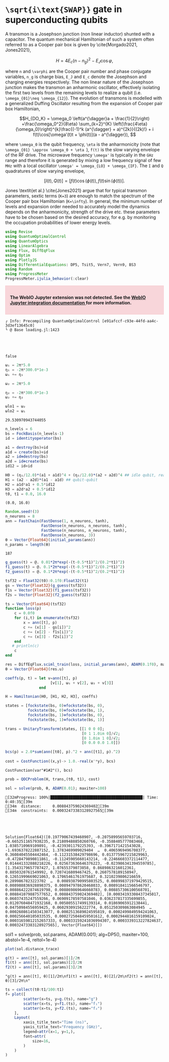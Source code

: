 # ``\sqrt{i\text{SWAP}}`` gate in superconducting qubits
A transmon is a Josephson junction (non linear inductor) shunted with a capacitor. The quantum mechanical Hamiltonian of such a system often referred to as a Cooper pair box is given by \cite{Morgado2021, Jones2021},
    

```math
 H = 4 E_c (n - n_g)^2 - E_J \cos\varphi,
```
where ``n`` and ``\varphi`` are the Cooper pair number and phase conjugate variables, ``n_g`` is charge bias, ``E_J`` and ``E_c`` denote the Josephson and charging energies respectively.  The non linear nature of the Josephson junction makes the transmon an anharmonic oscillator, effectively isolating the first two levels from the remaining levels to realize a qubit (i.e. ``\omega_{01}\neq \omega_{12}``). The evolution of transmons is modelled with a generalized Duffing Oscillator resulting from the expansion of Cooper pair box Hamiltonian,
    

```math
H_{DO_K} = \omega_0 \left(a^{\dagger}a + \frac{1}{2}\right) +\frac{\omega_0^2}{8\eta} \sum_{k=2}^{K} \left(\frac{4\eta}{\omega_0}\right)^{k}\frac{(-1)^k (a^{\dagger} + a)^{2k}}{(2k)!} +  i f(t)\cos[\omega'(t)t + \phi(t)](a - a^{\dagger}), 
```
where ``\omega_0`` is the qubit frequency, ``\eta`` is the anharmonicity (note that ``\omega_{01} \approx \omega_0 + \eta ``), ``f(t)`` is the slow varying envelope of the RF drive. The microwave frequency ``\omega'`` is typically in the ``GHz`` range and therefore it is generated by mixing a low frequency signal of few ``MHz`` with a local oscillator ``\omega' = \omega_{LO} + \omega_{IF}``. The ``I`` and ``Q`` quadratures of slow varying envelope,
    

```math
[I(t), Q(t)] = [f(t)\cos(\phi(t)), f(t) \sin(\phi(t))].
```
    
Jones \textit{et al.} \cite{Jones2021} argue that for typical transmon parameters, sextic terms (``K=3``) are enough to match the spectrum of the Cooper pair box Hamiltonian (``K=\infty``). In general, the minimum number of levels and expansion order needed to accurately model the dynamics depends on the anharmonicity, strength of the drive etc. these parameters have to be chosen based on the desired accuracy, for e.g. by monitoring the occupation probabilities of lower energy levels.


```julia
using Revise
using QuantumOptimalControl
using QuantumOptics
using LinearAlgebra
using Flux, DiffEqFlux
using Optim
using PlotlyJS
using DifferentialEquations: DP5, Tsit5, Vern7, Vern9, BS3
using Random
using ProgressMeter
ProgressMeter.ijulia_behavior(:clear)
```



<div style="padding: 1em; background-color: #f8d6da; border: 1px solid #f5c6cb; font-weight: bold;">
<p>The WebIO Jupyter extension was not detected. See the
<a href="https://juliagizmos.github.io/WebIO.jl/latest/providers/ijulia/" target="_blank">
    WebIO Jupyter integration documentation
</a>
for more information.
</div>



    ┌ Info: Precompiling QuantumOptimalControl [e91afccf-c93e-44fd-aa4c-3d3ef13645c0]
    └ @ Base loading.jl:1423





    false




```julia
ω₁ = 2π*5.0
η₁ = -2π*300.0*1e-3
ω₁ += η₁

ω₂ = 2π*5.0

η₂ = -2π*300.0*1e-3
ω₂ += η₂

ωlo1 = ω₂
ωlo2 = ω₁
```





    29.530970943744055




```julia
n_levels = 6
bs = FockBasis(n_levels-1)
id = identityoperator(bs)

a1 = destroy(bs)⊗id
a1d = create(bs)⊗id
a2 = id⊗destroy(bs)
a2d = id⊗create(bs)
id12 = id⊗id
```



```julia
H0 = (η₁/12.0)*(a1 + a1d)^4 + (η₂/12.0)*(a2 + a2d)^4 ## idle qubit, real
H1 = (a2 - a2d)*(a1 - a1d) ## qubit-qubit
H2 = a1d*a1 + 0.5*id12
H3 = a2d*a2 + 0.5*id12
t0, t1 = 0.0, 16.0
```





    (0.0, 16.0)




```julia
Random.seed!(3)
n_neurons = 8
ann = FastChain(FastDense(1, n_neurons, tanh), 
                FastDense(n_neurons, n_neurons, tanh), 
                FastDense(n_neurons, n_neurons, tanh), 
                FastDense(n_neurons, 3))
θ = Vector{Float64}(initial_params(ann))     
n_params = length(θ)
```





    187




```julia
g_guess(t) = @. 0.01*2π*exp(-(t-0.5*t1)^2/(0.2*t1)^2)
f1_guess(t) = @. 0.1*2π*exp(-(t-0.5*t1)^2/(0.2*t1)^2)
f2_guess(t) = @. 0.1*2π*exp(-(t-0.5*t1)^2/(0.2*t1)^2)

tsf32 = Float32(t0):0.1f0:Float32(t1)
gs = Vector{Float32}(g_guess(tsf32))
f1s = Vector{Float32}(f1_guess(tsf32))
f2s = Vector{Float32}(f2_guess(tsf32))

ts = Vector{Float64}(tsf32)
function loss(p)
    c = 0.0f0
    for (i,t) in enumerate(tsf32)
        x = ann([t], p)
        c += (x[1] - gs[i])^2
        c += (x[2] - f1s[i])^2
        c += (x[3] - f2s[i])^2
    end
   # println(c)
    c
end

res = DiffEqFlux.sciml_train(loss, initial_params(ann), ADAM(0.1f0), maxiters = 500)
θ = Vector{Float64}(res.u)
```



```julia
coeffs(p, t) = let v=ann([t], p)
                    [v[1], ω₁ + v[2], ω₂ + v[3]]
               end 

H = Hamiltonian(H0, [H1, H2, H3], coeffs)
```



```julia
states = [fockstate(bs, 0)⊗fockstate(bs, 0),
          fockstate(bs, 0)⊗fockstate(bs, 1),
          fockstate(bs, 1)⊗fockstate(bs, 0),
          fockstate(bs, 1)⊗fockstate(bs, 1)]

trans = UnitaryTransform(states, [[1 0 0 0];
                                  [0 1 1.0im 0]/√2;
                                  [0 1.0im 1 0]/√2;
                                  [0 0.0 0.0 1.0]])
```



```julia
bcs(p) = 2.0*sum(ann([t0], p).^2 + ann([t1], p).^2)
                 
cost = CostFunction((x,y)-> 1.0.-real(x'*y), bcs)
```





    CostFunction(var"#1#2"(), bcs)




```julia
prob = QOCProblem(H, trans,(t0, t1), cost)
```



```julia
sol = solve(prob, θ, ADAM(0.01); maxiter=100)
```


    [32mProgress: 100%|█████████████████████████████████████████| Time: 0:40:35[39m
    [34m  distance:     0.008843759024369402[39m
    [34m  constraints:  0.00032473383128927565[39m





    Solution{Float64}([0.19779067439460907, -0.20758995659703716, -0.6652511657938235, 0.21809488850260766, -0.3588405777083468, 1.0385710969109891, -0.4239301179225393, -0.3967171421543028, -1.6936378222887152, 1.3783469909029404  …  0.4065969496708377, 0.36084045504442464, -0.11231538429798696, 0.013775967215829963, -0.4728479890811861, -0.11245905660143214, -0.22466603372114477, 0.014441332888218226, 0.025673636646376223, -0.023986341394559785], [1.3543179657787427, 1.07655379073858, 0.8689863216012361, 0.8850320761549992, 0.7207416809467425, 0.2607578189158947, 0.12651999669021063, 0.17065461761975687, 0.3210239806216659, 0.2899867823223702  …  0.008938790995803525, 0.008998371979429515, 0.008988836928898375, 0.008947978620468033, 0.008918411566546797, 0.008864222874619798, 0.008869869646660783, 0.008857306100568701, 0.008841079887577652, 0.008843759024369402], [0.00034193308437345017, 0.06037435247559266, 0.06909178597581046, 0.036237817335699855, 0.012076048471932168, 0.005805517499139314, 0.01869065912138441, 0.04750984556959425, 0.06029309156222774, 0.051250309863084945  …  0.0002608614503413077, 0.0002513689024595819, 0.0002499849594241063, 0.000256640105033535, 0.0002725048459501612, 0.0002944816159109024, 0.00031659812152657333, 0.00033159241036994307, 0.0003339313227824637, 0.00032473383128927565], Vector{Float64}[])


sol1 = solve(prob, sol.params, ADAM(0.001); alg=DP5(), maxiter=100, abstol=1e-4, reltol=1e-4)

```julia
plot(sol.distance_trace)
```





<div
    class="webio-mountpoint"
    data-webio-mountpoint="16340807165467878913"
>
    <script>
    (function(){
    // Some integrations (namely, IJulia/Jupyter) use an alternate render pathway than
    // just putting the html on the page. If WebIO isn't defined, then it's pretty likely
    // that we're in one of those situations and the integration just isn't installed
    // correctly.
    if (typeof window.WebIO === "undefined") {
        document
            .querySelector('[data-webio-mountpoint="16340807165467878913"]')
            .innerHTML = (
                '<div style="padding: 1em; background-color: #f8d6da; border: 1px solid #f5c6cb; font-weight: bold;">' +
                '<p><strong>WebIO not detected.</strong></p>' +
                '<p>Please read ' +
                '<a href="https://juliagizmos.github.io/WebIO.jl/latest/troubleshooting/not-detected/" target="_blank">the troubleshooting guide</a> ' +
                'for more information on how to resolve this issue.</p>' +
                '<p><a href="https://juliagizmos.github.io/WebIO.jl/latest/troubleshooting/not-detected/" target="_blank">https://juliagizmos.github.io/WebIO.jl/latest/troubleshooting/not-detected/</a></p>' +
                '</div>'
            );
        return;
    }
    WebIO.mount(
        document.querySelector('[data-webio-mountpoint="16340807165467878913"]'),
        {"props":{},"nodeType":"Scope","type":"node","instanceArgs":{"imports":{"data":[{"name":"Plotly","type":"js","url":"\/assetserver\/8a8e17519ba4665e2917ec2c4ca77fa596f4fb37-plotly.min.js"},{"name":null,"type":"js","url":"\/assetserver\/2130d832dc0717216b9445fc5813a8166285295c-plotly_webio.bundle.js"}],"type":"async_block"},"id":"2520924299337602266","handlers":{"_toImage":["(function (options){return this.Plotly.toImage(this.plotElem,options).then((function (data){return WebIO.setval({\"name\":\"image\",\"scope\":\"2520924299337602266\",\"id\":\"344857520310435957\",\"type\":\"observable\"},data)}))})"],"__get_gd_contents":["(function (prop){prop==\"data\" ? (WebIO.setval({\"name\":\"__gd_contents\",\"scope\":\"2520924299337602266\",\"id\":\"5903233182521648190\",\"type\":\"observable\"},this.plotElem.data)) : undefined; return prop==\"layout\" ? (WebIO.setval({\"name\":\"__gd_contents\",\"scope\":\"2520924299337602266\",\"id\":\"5903233182521648190\",\"type\":\"observable\"},this.plotElem.layout)) : undefined})"],"_downloadImage":["(function (options){return this.Plotly.downloadImage(this.plotElem,options)})"],"_commands":["(function (args){var fn=args.shift(); var elem=this.plotElem; var Plotly=this.Plotly; args.unshift(elem); return Plotly[fn].apply(this,args)})"]},"systemjs_options":null,"mount_callbacks":["function () {\n    var handler = ((function (Plotly,PlotlyWebIO){PlotlyWebIO.init(WebIO); var gd=this.dom.querySelector(\"#plot-4fa5a34c-c655-4aed-947a-c54f7831c45f\"); this.plotElem=gd; this.Plotly=Plotly; (window.Blink!==undefined) ? (gd.style.width=\"100%\", gd.style.height=\"100vh\", gd.style.marginLeft=\"0%\", gd.style.marginTop=\"0vh\") : undefined; window.onresize=(function (){return Plotly.Plots.resize(gd)}); Plotly.newPlot(gd,[{\"y\":[1.3543179657787427,1.07655379073858,0.8689863216012361,0.8850320761549992,0.7207416809467425,0.2607578189158947,0.12651999669021063,0.17065461761975687,0.3210239806216659,0.2899867823223702,0.27297029653063576,0.09006657034781076,0.09698745609232148,0.03027997938740057,0.12455861667482002,0.14596309608604538,0.14076771756609013,0.13357004228615282,0.04970073988269891,0.048635601640181714,0.020009391575997848,0.062438843063775534,0.07796939426346508,0.07636468614728761,0.07374316319938581,0.03168872072588058,0.03336292870414026,0.012933639968238764,0.033624587502588926,0.0397659907971433,0.044965023016212274,0.04247475753760857,0.02321698097734759,0.02088208228247379,0.009346155968964681,0.020437782978494634,0.01927031205084087,0.025653796907539633,0.020228527882502872,0.016064950826006813,0.012876746256154648,0.011365348396696617,0.01598893297630738,0.0157731450680082,0.018543748390197373,0.013643989711912441,0.013479771604580887,0.009690661327836497,0.012521657251394203,0.011821639102072373,0.014195844825921816,0.011853289402212669,0.011749740936066622,0.009274871650553268,0.010394975605163448,0.01032858014960536,0.012114276916316946,0.011203387354387723,0.011128630819293939,0.00943678800754949,0.0096799206962212,0.009235262522443749,0.010212026258444834,0.009814912983100083,0.010015256060675298,0.00924416005811926,0.009458420015416052,0.00936174713846094,0.009814847295714274,0.00974269850632617,0.009598219231535948,0.009316484656989255,0.009096579436087326,0.009211747986178909,0.009144709095979642,0.00927724831883231,0.009002966403454021,0.009014716997001848,0.008930611247884301,0.009087001434756298,0.009163925215297936,0.009130265503109192,0.009088921368443026,0.008921645799284394,0.00895462474865627,0.008929828355013963,0.008985074523929937,0.008975081844001892,0.008924411992463854,0.008949814946033197,0.008938790995803525,0.008998371979429515,0.008988836928898375,0.008947978620468033,0.008918411566546797,0.008864222874619798,0.008869869646660783,0.008857306100568701,0.008841079887577652,0.008843759024369402],\"type\":\"scatter\",\"x\":[1,2,3,4,5,6,7,8,9,10,11,12,13,14,15,16,17,18,19,20,21,22,23,24,25,26,27,28,29,30,31,32,33,34,35,36,37,38,39,40,41,42,43,44,45,46,47,48,49,50,51,52,53,54,55,56,57,58,59,60,61,62,63,64,65,66,67,68,69,70,71,72,73,74,75,76,77,78,79,80,81,82,83,84,85,86,87,88,89,90,91,92,93,94,95,96,97,98,99,100]}],{\"template\":{\"layout\":{\"coloraxis\":{\"colorbar\":{\"ticks\":\"\",\"outlinewidth\":0}},\"xaxis\":{\"gridcolor\":\"white\",\"zerolinewidth\":2,\"title\":{\"standoff\":15},\"ticks\":\"\",\"zerolinecolor\":\"white\",\"automargin\":true,\"linecolor\":\"white\"},\"hovermode\":\"closest\",\"paper_bgcolor\":\"white\",\"geo\":{\"showlakes\":true,\"showland\":true,\"landcolor\":\"#E5ECF6\",\"bgcolor\":\"white\",\"subunitcolor\":\"white\",\"lakecolor\":\"white\"},\"colorscale\":{\"sequential\":[[0.0,\"#0d0887\"],[0.1111111111111111,\"#46039f\"],[0.2222222222222222,\"#7201a8\"],[0.3333333333333333,\"#9c179e\"],[0.4444444444444444,\"#bd3786\"],[0.5555555555555556,\"#d8576b\"],[0.6666666666666666,\"#ed7953\"],[0.7777777777777778,\"#fb9f3a\"],[0.8888888888888888,\"#fdca26\"],[1.0,\"#f0f921\"]],\"diverging\":[[0,\"#8e0152\"],[0.1,\"#c51b7d\"],[0.2,\"#de77ae\"],[0.3,\"#f1b6da\"],[0.4,\"#fde0ef\"],[0.5,\"#f7f7f7\"],[0.6,\"#e6f5d0\"],[0.7,\"#b8e186\"],[0.8,\"#7fbc41\"],[0.9,\"#4d9221\"],[1,\"#276419\"]],\"sequentialminus\":[[0.0,\"#0d0887\"],[0.1111111111111111,\"#46039f\"],[0.2222222222222222,\"#7201a8\"],[0.3333333333333333,\"#9c179e\"],[0.4444444444444444,\"#bd3786\"],[0.5555555555555556,\"#d8576b\"],[0.6666666666666666,\"#ed7953\"],[0.7777777777777778,\"#fb9f3a\"],[0.8888888888888888,\"#fdca26\"],[1.0,\"#f0f921\"]]},\"yaxis\":{\"gridcolor\":\"white\",\"zerolinewidth\":2,\"title\":{\"standoff\":15},\"ticks\":\"\",\"zerolinecolor\":\"white\",\"automargin\":true,\"linecolor\":\"white\"},\"shapedefaults\":{\"line\":{\"color\":\"#2a3f5f\"}},\"hoverlabel\":{\"align\":\"left\"},\"mapbox\":{\"style\":\"light\"},\"polar\":{\"angularaxis\":{\"gridcolor\":\"white\",\"ticks\":\"\",\"linecolor\":\"white\"},\"bgcolor\":\"#E5ECF6\",\"radialaxis\":{\"gridcolor\":\"white\",\"ticks\":\"\",\"linecolor\":\"white\"}},\"autotypenumbers\":\"strict\",\"font\":{\"color\":\"#2a3f5f\"},\"ternary\":{\"baxis\":{\"gridcolor\":\"white\",\"ticks\":\"\",\"linecolor\":\"white\"},\"bgcolor\":\"#E5ECF6\",\"caxis\":{\"gridcolor\":\"white\",\"ticks\":\"\",\"linecolor\":\"white\"},\"aaxis\":{\"gridcolor\":\"white\",\"ticks\":\"\",\"linecolor\":\"white\"}},\"annotationdefaults\":{\"arrowhead\":0,\"arrowwidth\":1,\"arrowcolor\":\"#2a3f5f\"},\"plot_bgcolor\":\"#E5ECF6\",\"title\":{\"x\":0.05},\"scene\":{\"xaxis\":{\"gridcolor\":\"white\",\"gridwidth\":2,\"backgroundcolor\":\"#E5ECF6\",\"ticks\":\"\",\"showbackground\":true,\"zerolinecolor\":\"white\",\"linecolor\":\"white\"},\"zaxis\":{\"gridcolor\":\"white\",\"gridwidth\":2,\"backgroundcolor\":\"#E5ECF6\",\"ticks\":\"\",\"showbackground\":true,\"zerolinecolor\":\"white\",\"linecolor\":\"white\"},\"yaxis\":{\"gridcolor\":\"white\",\"gridwidth\":2,\"backgroundcolor\":\"#E5ECF6\",\"ticks\":\"\",\"showbackground\":true,\"zerolinecolor\":\"white\",\"linecolor\":\"white\"}},\"colorway\":[\"#636efa\",\"#EF553B\",\"#00cc96\",\"#ab63fa\",\"#FFA15A\",\"#19d3f3\",\"#FF6692\",\"#B6E880\",\"#FF97FF\",\"#FECB52\"]},\"data\":{\"barpolar\":[{\"type\":\"barpolar\",\"marker\":{\"line\":{\"color\":\"#E5ECF6\",\"width\":0.5}}}],\"carpet\":[{\"aaxis\":{\"gridcolor\":\"white\",\"endlinecolor\":\"#2a3f5f\",\"minorgridcolor\":\"white\",\"startlinecolor\":\"#2a3f5f\",\"linecolor\":\"white\"},\"type\":\"carpet\",\"baxis\":{\"gridcolor\":\"white\",\"endlinecolor\":\"#2a3f5f\",\"minorgridcolor\":\"white\",\"startlinecolor\":\"#2a3f5f\",\"linecolor\":\"white\"}}],\"scatterpolar\":[{\"type\":\"scatterpolar\",\"marker\":{\"colorbar\":{\"ticks\":\"\",\"outlinewidth\":0}}}],\"parcoords\":[{\"line\":{\"colorbar\":{\"ticks\":\"\",\"outlinewidth\":0}},\"type\":\"parcoords\"}],\"scatter\":[{\"type\":\"scatter\",\"marker\":{\"colorbar\":{\"ticks\":\"\",\"outlinewidth\":0}}}],\"histogram2dcontour\":[{\"colorbar\":{\"ticks\":\"\",\"outlinewidth\":0},\"type\":\"histogram2dcontour\",\"colorscale\":[[0.0,\"#0d0887\"],[0.1111111111111111,\"#46039f\"],[0.2222222222222222,\"#7201a8\"],[0.3333333333333333,\"#9c179e\"],[0.4444444444444444,\"#bd3786\"],[0.5555555555555556,\"#d8576b\"],[0.6666666666666666,\"#ed7953\"],[0.7777777777777778,\"#fb9f3a\"],[0.8888888888888888,\"#fdca26\"],[1.0,\"#f0f921\"]]}],\"contour\":[{\"colorbar\":{\"ticks\":\"\",\"outlinewidth\":0},\"type\":\"contour\",\"colorscale\":[[0.0,\"#0d0887\"],[0.1111111111111111,\"#46039f\"],[0.2222222222222222,\"#7201a8\"],[0.3333333333333333,\"#9c179e\"],[0.4444444444444444,\"#bd3786\"],[0.5555555555555556,\"#d8576b\"],[0.6666666666666666,\"#ed7953\"],[0.7777777777777778,\"#fb9f3a\"],[0.8888888888888888,\"#fdca26\"],[1.0,\"#f0f921\"]]}],\"scattercarpet\":[{\"type\":\"scattercarpet\",\"marker\":{\"colorbar\":{\"ticks\":\"\",\"outlinewidth\":0}}}],\"mesh3d\":[{\"colorbar\":{\"ticks\":\"\",\"outlinewidth\":0},\"type\":\"mesh3d\"}],\"surface\":[{\"colorbar\":{\"ticks\":\"\",\"outlinewidth\":0},\"type\":\"surface\",\"colorscale\":[[0.0,\"#0d0887\"],[0.1111111111111111,\"#46039f\"],[0.2222222222222222,\"#7201a8\"],[0.3333333333333333,\"#9c179e\"],[0.4444444444444444,\"#bd3786\"],[0.5555555555555556,\"#d8576b\"],[0.6666666666666666,\"#ed7953\"],[0.7777777777777778,\"#fb9f3a\"],[0.8888888888888888,\"#fdca26\"],[1.0,\"#f0f921\"]]}],\"scattermapbox\":[{\"type\":\"scattermapbox\",\"marker\":{\"colorbar\":{\"ticks\":\"\",\"outlinewidth\":0}}}],\"scattergeo\":[{\"type\":\"scattergeo\",\"marker\":{\"colorbar\":{\"ticks\":\"\",\"outlinewidth\":0}}}],\"histogram\":[{\"type\":\"histogram\",\"marker\":{\"colorbar\":{\"ticks\":\"\",\"outlinewidth\":0}}}],\"pie\":[{\"type\":\"pie\",\"automargin\":true}],\"choropleth\":[{\"colorbar\":{\"ticks\":\"\",\"outlinewidth\":0},\"type\":\"choropleth\"}],\"heatmapgl\":[{\"colorbar\":{\"ticks\":\"\",\"outlinewidth\":0},\"type\":\"heatmapgl\",\"colorscale\":[[0.0,\"#0d0887\"],[0.1111111111111111,\"#46039f\"],[0.2222222222222222,\"#7201a8\"],[0.3333333333333333,\"#9c179e\"],[0.4444444444444444,\"#bd3786\"],[0.5555555555555556,\"#d8576b\"],[0.6666666666666666,\"#ed7953\"],[0.7777777777777778,\"#fb9f3a\"],[0.8888888888888888,\"#fdca26\"],[1.0,\"#f0f921\"]]}],\"bar\":[{\"type\":\"bar\",\"error_y\":{\"color\":\"#2a3f5f\"},\"error_x\":{\"color\":\"#2a3f5f\"},\"marker\":{\"line\":{\"color\":\"#E5ECF6\",\"width\":0.5}}}],\"heatmap\":[{\"colorbar\":{\"ticks\":\"\",\"outlinewidth\":0},\"type\":\"heatmap\",\"colorscale\":[[0.0,\"#0d0887\"],[0.1111111111111111,\"#46039f\"],[0.2222222222222222,\"#7201a8\"],[0.3333333333333333,\"#9c179e\"],[0.4444444444444444,\"#bd3786\"],[0.5555555555555556,\"#d8576b\"],[0.6666666666666666,\"#ed7953\"],[0.7777777777777778,\"#fb9f3a\"],[0.8888888888888888,\"#fdca26\"],[1.0,\"#f0f921\"]]}],\"contourcarpet\":[{\"colorbar\":{\"ticks\":\"\",\"outlinewidth\":0},\"type\":\"contourcarpet\"}],\"table\":[{\"type\":\"table\",\"header\":{\"line\":{\"color\":\"white\"},\"fill\":{\"color\":\"#C8D4E3\"}},\"cells\":{\"line\":{\"color\":\"white\"},\"fill\":{\"color\":\"#EBF0F8\"}}}],\"scatter3d\":[{\"line\":{\"colorbar\":{\"ticks\":\"\",\"outlinewidth\":0}},\"type\":\"scatter3d\",\"marker\":{\"colorbar\":{\"ticks\":\"\",\"outlinewidth\":0}}}],\"scattergl\":[{\"type\":\"scattergl\",\"marker\":{\"colorbar\":{\"ticks\":\"\",\"outlinewidth\":0}}}],\"histogram2d\":[{\"colorbar\":{\"ticks\":\"\",\"outlinewidth\":0},\"type\":\"histogram2d\",\"colorscale\":[[0.0,\"#0d0887\"],[0.1111111111111111,\"#46039f\"],[0.2222222222222222,\"#7201a8\"],[0.3333333333333333,\"#9c179e\"],[0.4444444444444444,\"#bd3786\"],[0.5555555555555556,\"#d8576b\"],[0.6666666666666666,\"#ed7953\"],[0.7777777777777778,\"#fb9f3a\"],[0.8888888888888888,\"#fdca26\"],[1.0,\"#f0f921\"]]}],\"scatterternary\":[{\"type\":\"scatterternary\",\"marker\":{\"colorbar\":{\"ticks\":\"\",\"outlinewidth\":0}}}],\"scatterpolargl\":[{\"type\":\"scatterpolargl\",\"marker\":{\"colorbar\":{\"ticks\":\"\",\"outlinewidth\":0}}}]}},\"margin\":{\"l\":50,\"b\":50,\"r\":50,\"t\":60}},{\"showLink\":false,\"editable\":false,\"responsive\":true,\"staticPlot\":false,\"scrollZoom\":true}); gd.on(\"plotly_hover\",(function (data){var filtered_data=WebIO.PlotlyCommands.filterEventData(gd,data,\"hover\"); return !(filtered_data.isnil) ? (WebIO.setval({\"name\":\"hover\",\"scope\":\"2520924299337602266\",\"id\":\"17383681704231324557\",\"type\":\"observable\"},filtered_data.out)) : undefined})); gd.on(\"plotly_unhover\",(function (){return WebIO.setval({\"name\":\"hover\",\"scope\":\"2520924299337602266\",\"id\":\"17383681704231324557\",\"type\":\"observable\"},{})})); gd.on(\"plotly_selected\",(function (data){var filtered_data=WebIO.PlotlyCommands.filterEventData(gd,data,\"selected\"); return !(filtered_data.isnil) ? (WebIO.setval({\"name\":\"selected\",\"scope\":\"2520924299337602266\",\"id\":\"9418681484498382123\",\"type\":\"observable\"},filtered_data.out)) : undefined})); gd.on(\"plotly_deselect\",(function (){return WebIO.setval({\"name\":\"selected\",\"scope\":\"2520924299337602266\",\"id\":\"9418681484498382123\",\"type\":\"observable\"},{})})); gd.on(\"plotly_relayout\",(function (data){var filtered_data=WebIO.PlotlyCommands.filterEventData(gd,data,\"relayout\"); return !(filtered_data.isnil) ? (WebIO.setval({\"name\":\"relayout\",\"scope\":\"2520924299337602266\",\"id\":\"11657284099528550866\",\"type\":\"observable\"},filtered_data.out)) : undefined})); return gd.on(\"plotly_click\",(function (data){var filtered_data=WebIO.PlotlyCommands.filterEventData(gd,data,\"click\"); return !(filtered_data.isnil) ? (WebIO.setval({\"name\":\"click\",\"scope\":\"2520924299337602266\",\"id\":\"6157483089658312885\",\"type\":\"observable\"},filtered_data.out)) : undefined}))}));\n    (WebIO.importBlock({\"data\":[{\"name\":\"Plotly\",\"type\":\"js\",\"url\":\"\/assetserver\/8a8e17519ba4665e2917ec2c4ca77fa596f4fb37-plotly.min.js\"},{\"name\":null,\"type\":\"js\",\"url\":\"\/assetserver\/2130d832dc0717216b9445fc5813a8166285295c-plotly_webio.bundle.js\"}],\"type\":\"async_block\"})).then((imports) => handler.apply(this, imports));\n}\n"],"observables":{"_toImage":{"sync":false,"id":"9042647463946831977","value":{}},"hover":{"sync":false,"id":"17383681704231324557","value":{}},"selected":{"sync":false,"id":"9418681484498382123","value":{}},"__gd_contents":{"sync":false,"id":"5903233182521648190","value":{}},"click":{"sync":false,"id":"6157483089658312885","value":{}},"image":{"sync":true,"id":"344857520310435957","value":""},"__get_gd_contents":{"sync":false,"id":"12472807192230626003","value":""},"_downloadImage":{"sync":false,"id":"15784516835594148886","value":{}},"relayout":{"sync":false,"id":"11657284099528550866","value":{}},"_commands":{"sync":false,"id":"3093715680705745714","value":[]}}},"children":[{"props":{"id":"plot-4fa5a34c-c655-4aed-947a-c54f7831c45f"},"nodeType":"DOM","type":"node","instanceArgs":{"namespace":"html","tag":"div"},"children":[]}]},
        window,
    );
    })()
    </script>
</div>





```julia
g(t) = ann([t], sol.params)[1]/2π
f1(t) = ann([t], sol.params)[2]/2π
f2(t) = ann([t], sol.params)[3]/2π
```





    "g(t) = ann([t], θ)[1]/2π\nf1(t) = ann([t], θ)[2]/2π\nf2(t) = ann([t], θ)[3]/2π\n"




```julia
ts = collect(t0:t1/100:t1)
f= plot([
        scatter(x=ts, y=g.(ts), name="g")
        scatter(x=ts, y=f1.(ts), name="f₁")
        scatter(x=ts, y=f2.(ts), name="f₂")
    ],
    Layout(
        xaxis_title_text="Time (ns)",
        yaxis_title_text="Frequency (GHz)",
        legend=attr(x=1, y=1,),
        font=attr(
            size=16,
        )
    )
)

```





<div
    class="webio-mountpoint"
    data-webio-mountpoint="11552693875848398817"
>
    <script>
    (function(){
    // Some integrations (namely, IJulia/Jupyter) use an alternate render pathway than
    // just putting the html on the page. If WebIO isn't defined, then it's pretty likely
    // that we're in one of those situations and the integration just isn't installed
    // correctly.
    if (typeof window.WebIO === "undefined") {
        document
            .querySelector('[data-webio-mountpoint="11552693875848398817"]')
            .innerHTML = (
                '<div style="padding: 1em; background-color: #f8d6da; border: 1px solid #f5c6cb; font-weight: bold;">' +
                '<p><strong>WebIO not detected.</strong></p>' +
                '<p>Please read ' +
                '<a href="https://juliagizmos.github.io/WebIO.jl/latest/troubleshooting/not-detected/" target="_blank">the troubleshooting guide</a> ' +
                'for more information on how to resolve this issue.</p>' +
                '<p><a href="https://juliagizmos.github.io/WebIO.jl/latest/troubleshooting/not-detected/" target="_blank">https://juliagizmos.github.io/WebIO.jl/latest/troubleshooting/not-detected/</a></p>' +
                '</div>'
            );
        return;
    }
    WebIO.mount(
        document.querySelector('[data-webio-mountpoint="11552693875848398817"]'),
        {"props":{},"nodeType":"Scope","type":"node","instanceArgs":{"imports":{"data":[{"name":"Plotly","type":"js","url":"\/assetserver\/8a8e17519ba4665e2917ec2c4ca77fa596f4fb37-plotly.min.js"},{"name":null,"type":"js","url":"\/assetserver\/2130d832dc0717216b9445fc5813a8166285295c-plotly_webio.bundle.js"}],"type":"async_block"},"id":"16912682371036002973","handlers":{"_toImage":["(function (options){return this.Plotly.toImage(this.plotElem,options).then((function (data){return WebIO.setval({\"name\":\"image\",\"scope\":\"16912682371036002973\",\"id\":\"17584132247765500759\",\"type\":\"observable\"},data)}))})"],"__get_gd_contents":["(function (prop){prop==\"data\" ? (WebIO.setval({\"name\":\"__gd_contents\",\"scope\":\"16912682371036002973\",\"id\":\"1199916867383825961\",\"type\":\"observable\"},this.plotElem.data)) : undefined; return prop==\"layout\" ? (WebIO.setval({\"name\":\"__gd_contents\",\"scope\":\"16912682371036002973\",\"id\":\"1199916867383825961\",\"type\":\"observable\"},this.plotElem.layout)) : undefined})"],"_downloadImage":["(function (options){return this.Plotly.downloadImage(this.plotElem,options)})"],"_commands":["(function (args){var fn=args.shift(); var elem=this.plotElem; var Plotly=this.Plotly; args.unshift(elem); return Plotly[fn].apply(this,args)})"]},"systemjs_options":null,"mount_callbacks":["function () {\n    var handler = ((function (Plotly,PlotlyWebIO){PlotlyWebIO.init(WebIO); var gd=this.dom.querySelector(\"#plot-f3da145b-5070-4f0e-9ef4-022c812635c3\"); this.plotElem=gd; this.Plotly=Plotly; (window.Blink!==undefined) ? (gd.style.width=\"100%\", gd.style.height=\"100vh\", gd.style.marginLeft=\"0%\", gd.style.marginTop=\"0vh\") : undefined; window.onresize=(function (){return Plotly.Plots.resize(gd)}); Plotly.newPlot(gd,[{\"y\":[0.0005259359324630112,0.000742362465733432,0.000943912943169483,0.001120192777521171,0.0012771929371980701,0.00143720702029058,0.0016307383227212636,0.001886611000865407,0.002226122323801228,0.002662054802451722,0.003200445294222984,0.0038429641299581206,0.004588691964064093,0.005434857985453258,0.006376514942332391,0.007405305468405837,0.00850758270279417,0.009662295716126647,0.010839275319572492,0.011998808571190463,0.013093514678842651,0.014073292715385944,0.014893303382228055,0.015523628985741061,0.015957908028006,0.016217652123709552,0.016349739849642688,0.016416658285693896,0.01648157827973347,0.016592236784249308,0.016768232974761356,0.016995708121044395,0.017231731679949926,0.01741829073523912,0.017502893578562648,0.017460078041065998,0.017306265353916224,0.017099843531417157,0.016920339772060564,0.016829229397617593,0.016832771985070705,0.01687858635982919,0.016893828836735136,0.016829334911145872,0.016672898378121755,0.0164354226612777,0.016133592154504328,0.01578077699245606,0.015384988147945759,0.014949936606734897,0.014476785248397569,0.01396568549638372,0.013416922058856584,0.012831726993210089,0.012212844022853383,0.011564876296729905,0.010894404570355959,0.010209845573522737,0.00952103877858041,0.008838596363529579,0.008173106766105121,0.007534322424751628,0.006930468144892045,0.006367774137503864,0.0058502800019801645,0.005379894683784987,0.004956652228028772,0.004579083151899968,0.004244624516799558,0.003950009673056223,0.0036916014814473938,0.003465653490677016,0.0032684986172885977,0.0030966738120736057,0.0029469931145362756,0.002816582026957783,0.0027028847779869314,0.002603653890152329,0.0025169291980638524,0.0024410114391430764,0.0023744338943296507,0.0023159343056938565,0.0022644283944660676,0.0022189856789404587,0.0021788078792289605,0.0021432099363883884,0.002111603520499383,0.002083482820871483,0.0020584123764416633,0.0020360166980193826,0.002015971444372113,0.0019979959334000754,0.0019818467928156545,0.0019673125787643127,0.001954209213929856,0.0019423761179167096,0.0019316729216902538,0.0019219766744792905,0.001913179465900023,0.0019051863983252065,0.0018979138549242455],\"type\":\"scatter\",\"name\":\"g\",\"x\":[0.0,0.16,0.32,0.48,0.64,0.8,0.96,1.12,1.28,1.44,1.6,1.76,1.92,2.08,2.24,2.4,2.56,2.72,2.88,3.04,3.2,3.36,3.52,3.68,3.84,4.0,4.16,4.32,4.48,4.64,4.8,4.96,5.12,5.28,5.44,5.6,5.76,5.92,6.08,6.24,6.4,6.56,6.72,6.88,7.04,7.2,7.36,7.52,7.68,7.84,8.0,8.16,8.32,8.48,8.64,8.8,8.96,9.12,9.28,9.44,9.6,9.76,9.92,10.08,10.24,10.4,10.56,10.72,10.88,11.04,11.2,11.36,11.52,11.68,11.84,12.0,12.16,12.32,12.48,12.64,12.8,12.96,13.12,13.28,13.44,13.6,13.76,13.92,14.08,14.24,14.4,14.56,14.72,14.88,15.04,15.2,15.36,15.52,15.68,15.84,16.0]},{\"y\":[-0.00010931392184633547,0.00047883864458007463,0.0011654730109439521,0.0018703821918874231,0.0025121948602847615,0.003036325401611178,0.0034226522331189417,0.003676368028701442,0.003814515907340208,0.003856361980041339,0.003819061921138293,0.0037169330091410217,0.0035624693807566167,0.003368002502280778,0.0031475414669865473,0.002918627335916065,0.0027040933915668855,0.002533543192636365,0.0024442126702011405,0.002480740577730321,0.002693330454309978,0.003133969496481399,0.003850866144980314,0.004882028124470168,0.006249641252833588,0.007957162117360412,0.009990436201221807,0.012322773783947234,0.014922372735346356,0.017759579197637806,0.020811695656389073,0.024064239437256867,0.027509131972322725,0.031141608848384,0.03495825549152966,0.038958280060629485,0.043148643964255246,0.04755030976977665,0.052197027566444724,0.0571121314256797,0.06225388128674582,0.06745172465398455,0.07239724096120684,0.07673280358144091,0.08018383397336071,0.08263268106124495,0.08410099079939977,0.0846862494128546,0.08450449206200981,0.08365863536909225,0.08222850610766305,0.0802729312648671,0.07783669316334788,0.07495850827982155,0.071678266228794,0.06804267782939907,0.06410880091333343,0.05994508489487018,0.0556298353083295,0.05124739696375889,0.046882795025239,0.042615890959557014,0.03851616478105965,0.03463899494720861,0.031023867750445307,0.02769447480996016,0.024660299751281964,0.021919125888273546,0.019459903981482347,0.017265539988374698,0.015315324948461608,0.01358687918940078,0.012057594190635259,0.010705622814125921,0.009510499633497657,0.008453479295179424,0.007517672949961738,0.006688048732656585,0.005951347008407952,0.005295947267633987,0.004711712195733023,0.004189825725055788,0.0037226355112184666,0.003303505819917135,0.002926683810888342,0.002587180267666363,0.002280664629752595,0.002003373499311987,0.001752031444572245,0.0015237827851652236,0.001316133037598969,0.001126898766482715,0.000954164693086151,0.0007962470346551042,0.000651662171921121,0.0005190998605845244,0.00039740031114794607,0.00028553455859481856,0.00018258762874098596,8.774408212699432e-5,2.75579984001024e-7],\"type\":\"scatter\",\"name\":\"f₁\",\"x\":[0.0,0.16,0.32,0.48,0.64,0.8,0.96,1.12,1.28,1.44,1.6,1.76,1.92,2.08,2.24,2.4,2.56,2.72,2.88,3.04,3.2,3.36,3.52,3.68,3.84,4.0,4.16,4.32,4.48,4.64,4.8,4.96,5.12,5.28,5.44,5.6,5.76,5.92,6.08,6.24,6.4,6.56,6.72,6.88,7.04,7.2,7.36,7.52,7.68,7.84,8.0,8.16,8.32,8.48,8.64,8.8,8.96,9.12,9.28,9.44,9.6,9.76,9.92,10.08,10.24,10.4,10.56,10.72,10.88,11.04,11.2,11.36,11.52,11.68,11.84,12.0,12.16,12.32,12.48,12.64,12.8,12.96,13.12,13.28,13.44,13.6,13.76,13.92,14.08,14.24,14.4,14.56,14.72,14.88,15.04,15.2,15.36,15.52,15.68,15.84,16.0]},{\"y\":[7.508396377958118e-5,7.236837673269082e-5,0.00015025301750953415,0.00028616889669400307,0.0004361334293627161,0.0005667024842113628,0.0006686297687959808,0.0007512668009969943,0.0008313109747687344,0.0009251178282640412,0.0010458145498875014,0.0012032766506324373,0.0014051647734571696,0.0016580599037474813,0.0019683266626563853,0.0023426188927452634,0.0027880525467971606,0.00331211465739655,0.0039224117304379955,0.004626405593550622,0.005431324990281606,0.006344432684368732,0.007373718108416689,0.008528864341086687,0.009822091502589867,0.011268382162158693,0.01288479832559946,0.014689069729753932,0.016698110170245598,0.018927283093680875,0.021390952828415615,0.02410426567018458,0.027085502787686754,0.030357968925449143,0.03395025668955307,0.03789371522010378,0.04221596624583214,0.0469295104783792,0.05201492345177427,0.05739840300940031,0.06292531366846123,0.06834294890646501,0.07332435502220626,0.07755123919598665,0.08081235585357456,0.08304581544646222,0.08430853550645014,0.08471461113966992,0.08438489977463987,0.08342143208992034,0.08190117530737857,0.07987991719481083,0.07739984346203704,0.07449755301431976,0.07121109499289303,0.06758536194483147,0.06367540391795862,0.059547353183440226,0.05527687932245688,0.050945466827153285,0.04663522621670877,0.04242325264395776,0.038376597333009174,0.03454868633934637,0.030977599152364692,0.027686165501594376,0.02468349575384355,0.02196739804269083,0.019527142480918674,0.017346149034000245,0.015404331576201425,0.013679974886487643,0.01215112822688738,0.010796563985172676,0.009596379779026653,0.00853232847654726,0.0075879530807217484,0.0067485899707528385,0.0060012893642425085,0.00533468858313971,0.004738862794490025,0.004205169509499444,0.003726096992421543,0.00329512243112806,0.0029065828207616514,0.00255555963258359,0.0022377771795756285,0.001949513919766834,0.0016875255914444323,0.0014489789344119444,0.0012313947381602812,0.0010325990176934226,0.0008506812159612205,0.0006839584463766634,0.0005309449063268323,0.0003903257051980808,0.00026093445414380556,0.0001417340578449309,3.180023044466089e-5,-6.96926709156265e-5,-0.0001634838401547391],\"type\":\"scatter\",\"name\":\"f₂\",\"x\":[0.0,0.16,0.32,0.48,0.64,0.8,0.96,1.12,1.28,1.44,1.6,1.76,1.92,2.08,2.24,2.4,2.56,2.72,2.88,3.04,3.2,3.36,3.52,3.68,3.84,4.0,4.16,4.32,4.48,4.64,4.8,4.96,5.12,5.28,5.44,5.6,5.76,5.92,6.08,6.24,6.4,6.56,6.72,6.88,7.04,7.2,7.36,7.52,7.68,7.84,8.0,8.16,8.32,8.48,8.64,8.8,8.96,9.12,9.28,9.44,9.6,9.76,9.92,10.08,10.24,10.4,10.56,10.72,10.88,11.04,11.2,11.36,11.52,11.68,11.84,12.0,12.16,12.32,12.48,12.64,12.8,12.96,13.12,13.28,13.44,13.6,13.76,13.92,14.08,14.24,14.4,14.56,14.72,14.88,15.04,15.2,15.36,15.52,15.68,15.84,16.0]}],{\"xaxis\":{\"title\":{\"text\":\"Time (ns)\"}},\"font\":{\"size\":16},\"template\":{\"layout\":{\"coloraxis\":{\"colorbar\":{\"ticks\":\"\",\"outlinewidth\":0}},\"xaxis\":{\"gridcolor\":\"white\",\"zerolinewidth\":2,\"title\":{\"standoff\":15},\"ticks\":\"\",\"zerolinecolor\":\"white\",\"automargin\":true,\"linecolor\":\"white\"},\"hovermode\":\"closest\",\"paper_bgcolor\":\"white\",\"geo\":{\"showlakes\":true,\"showland\":true,\"landcolor\":\"#E5ECF6\",\"bgcolor\":\"white\",\"subunitcolor\":\"white\",\"lakecolor\":\"white\"},\"colorscale\":{\"sequential\":[[0.0,\"#0d0887\"],[0.1111111111111111,\"#46039f\"],[0.2222222222222222,\"#7201a8\"],[0.3333333333333333,\"#9c179e\"],[0.4444444444444444,\"#bd3786\"],[0.5555555555555556,\"#d8576b\"],[0.6666666666666666,\"#ed7953\"],[0.7777777777777778,\"#fb9f3a\"],[0.8888888888888888,\"#fdca26\"],[1.0,\"#f0f921\"]],\"diverging\":[[0,\"#8e0152\"],[0.1,\"#c51b7d\"],[0.2,\"#de77ae\"],[0.3,\"#f1b6da\"],[0.4,\"#fde0ef\"],[0.5,\"#f7f7f7\"],[0.6,\"#e6f5d0\"],[0.7,\"#b8e186\"],[0.8,\"#7fbc41\"],[0.9,\"#4d9221\"],[1,\"#276419\"]],\"sequentialminus\":[[0.0,\"#0d0887\"],[0.1111111111111111,\"#46039f\"],[0.2222222222222222,\"#7201a8\"],[0.3333333333333333,\"#9c179e\"],[0.4444444444444444,\"#bd3786\"],[0.5555555555555556,\"#d8576b\"],[0.6666666666666666,\"#ed7953\"],[0.7777777777777778,\"#fb9f3a\"],[0.8888888888888888,\"#fdca26\"],[1.0,\"#f0f921\"]]},\"yaxis\":{\"gridcolor\":\"white\",\"zerolinewidth\":2,\"title\":{\"standoff\":15},\"ticks\":\"\",\"zerolinecolor\":\"white\",\"automargin\":true,\"linecolor\":\"white\"},\"shapedefaults\":{\"line\":{\"color\":\"#2a3f5f\"}},\"hoverlabel\":{\"align\":\"left\"},\"mapbox\":{\"style\":\"light\"},\"polar\":{\"angularaxis\":{\"gridcolor\":\"white\",\"ticks\":\"\",\"linecolor\":\"white\"},\"bgcolor\":\"#E5ECF6\",\"radialaxis\":{\"gridcolor\":\"white\",\"ticks\":\"\",\"linecolor\":\"white\"}},\"autotypenumbers\":\"strict\",\"font\":{\"color\":\"#2a3f5f\"},\"ternary\":{\"baxis\":{\"gridcolor\":\"white\",\"ticks\":\"\",\"linecolor\":\"white\"},\"bgcolor\":\"#E5ECF6\",\"caxis\":{\"gridcolor\":\"white\",\"ticks\":\"\",\"linecolor\":\"white\"},\"aaxis\":{\"gridcolor\":\"white\",\"ticks\":\"\",\"linecolor\":\"white\"}},\"annotationdefaults\":{\"arrowhead\":0,\"arrowwidth\":1,\"arrowcolor\":\"#2a3f5f\"},\"plot_bgcolor\":\"#E5ECF6\",\"title\":{\"x\":0.05},\"scene\":{\"xaxis\":{\"gridcolor\":\"white\",\"gridwidth\":2,\"backgroundcolor\":\"#E5ECF6\",\"ticks\":\"\",\"showbackground\":true,\"zerolinecolor\":\"white\",\"linecolor\":\"white\"},\"zaxis\":{\"gridcolor\":\"white\",\"gridwidth\":2,\"backgroundcolor\":\"#E5ECF6\",\"ticks\":\"\",\"showbackground\":true,\"zerolinecolor\":\"white\",\"linecolor\":\"white\"},\"yaxis\":{\"gridcolor\":\"white\",\"gridwidth\":2,\"backgroundcolor\":\"#E5ECF6\",\"ticks\":\"\",\"showbackground\":true,\"zerolinecolor\":\"white\",\"linecolor\":\"white\"}},\"colorway\":[\"#636efa\",\"#EF553B\",\"#00cc96\",\"#ab63fa\",\"#FFA15A\",\"#19d3f3\",\"#FF6692\",\"#B6E880\",\"#FF97FF\",\"#FECB52\"]},\"data\":{\"barpolar\":[{\"type\":\"barpolar\",\"marker\":{\"line\":{\"color\":\"#E5ECF6\",\"width\":0.5}}}],\"carpet\":[{\"aaxis\":{\"gridcolor\":\"white\",\"endlinecolor\":\"#2a3f5f\",\"minorgridcolor\":\"white\",\"startlinecolor\":\"#2a3f5f\",\"linecolor\":\"white\"},\"type\":\"carpet\",\"baxis\":{\"gridcolor\":\"white\",\"endlinecolor\":\"#2a3f5f\",\"minorgridcolor\":\"white\",\"startlinecolor\":\"#2a3f5f\",\"linecolor\":\"white\"}}],\"scatterpolar\":[{\"type\":\"scatterpolar\",\"marker\":{\"colorbar\":{\"ticks\":\"\",\"outlinewidth\":0}}}],\"parcoords\":[{\"line\":{\"colorbar\":{\"ticks\":\"\",\"outlinewidth\":0}},\"type\":\"parcoords\"}],\"scatter\":[{\"type\":\"scatter\",\"marker\":{\"colorbar\":{\"ticks\":\"\",\"outlinewidth\":0}}}],\"histogram2dcontour\":[{\"colorbar\":{\"ticks\":\"\",\"outlinewidth\":0},\"type\":\"histogram2dcontour\",\"colorscale\":[[0.0,\"#0d0887\"],[0.1111111111111111,\"#46039f\"],[0.2222222222222222,\"#7201a8\"],[0.3333333333333333,\"#9c179e\"],[0.4444444444444444,\"#bd3786\"],[0.5555555555555556,\"#d8576b\"],[0.6666666666666666,\"#ed7953\"],[0.7777777777777778,\"#fb9f3a\"],[0.8888888888888888,\"#fdca26\"],[1.0,\"#f0f921\"]]}],\"contour\":[{\"colorbar\":{\"ticks\":\"\",\"outlinewidth\":0},\"type\":\"contour\",\"colorscale\":[[0.0,\"#0d0887\"],[0.1111111111111111,\"#46039f\"],[0.2222222222222222,\"#7201a8\"],[0.3333333333333333,\"#9c179e\"],[0.4444444444444444,\"#bd3786\"],[0.5555555555555556,\"#d8576b\"],[0.6666666666666666,\"#ed7953\"],[0.7777777777777778,\"#fb9f3a\"],[0.8888888888888888,\"#fdca26\"],[1.0,\"#f0f921\"]]}],\"scattercarpet\":[{\"type\":\"scattercarpet\",\"marker\":{\"colorbar\":{\"ticks\":\"\",\"outlinewidth\":0}}}],\"mesh3d\":[{\"colorbar\":{\"ticks\":\"\",\"outlinewidth\":0},\"type\":\"mesh3d\"}],\"surface\":[{\"colorbar\":{\"ticks\":\"\",\"outlinewidth\":0},\"type\":\"surface\",\"colorscale\":[[0.0,\"#0d0887\"],[0.1111111111111111,\"#46039f\"],[0.2222222222222222,\"#7201a8\"],[0.3333333333333333,\"#9c179e\"],[0.4444444444444444,\"#bd3786\"],[0.5555555555555556,\"#d8576b\"],[0.6666666666666666,\"#ed7953\"],[0.7777777777777778,\"#fb9f3a\"],[0.8888888888888888,\"#fdca26\"],[1.0,\"#f0f921\"]]}],\"scattermapbox\":[{\"type\":\"scattermapbox\",\"marker\":{\"colorbar\":{\"ticks\":\"\",\"outlinewidth\":0}}}],\"scattergeo\":[{\"type\":\"scattergeo\",\"marker\":{\"colorbar\":{\"ticks\":\"\",\"outlinewidth\":0}}}],\"histogram\":[{\"type\":\"histogram\",\"marker\":{\"colorbar\":{\"ticks\":\"\",\"outlinewidth\":0}}}],\"pie\":[{\"type\":\"pie\",\"automargin\":true}],\"choropleth\":[{\"colorbar\":{\"ticks\":\"\",\"outlinewidth\":0},\"type\":\"choropleth\"}],\"heatmapgl\":[{\"colorbar\":{\"ticks\":\"\",\"outlinewidth\":0},\"type\":\"heatmapgl\",\"colorscale\":[[0.0,\"#0d0887\"],[0.1111111111111111,\"#46039f\"],[0.2222222222222222,\"#7201a8\"],[0.3333333333333333,\"#9c179e\"],[0.4444444444444444,\"#bd3786\"],[0.5555555555555556,\"#d8576b\"],[0.6666666666666666,\"#ed7953\"],[0.7777777777777778,\"#fb9f3a\"],[0.8888888888888888,\"#fdca26\"],[1.0,\"#f0f921\"]]}],\"bar\":[{\"type\":\"bar\",\"error_y\":{\"color\":\"#2a3f5f\"},\"error_x\":{\"color\":\"#2a3f5f\"},\"marker\":{\"line\":{\"color\":\"#E5ECF6\",\"width\":0.5}}}],\"heatmap\":[{\"colorbar\":{\"ticks\":\"\",\"outlinewidth\":0},\"type\":\"heatmap\",\"colorscale\":[[0.0,\"#0d0887\"],[0.1111111111111111,\"#46039f\"],[0.2222222222222222,\"#7201a8\"],[0.3333333333333333,\"#9c179e\"],[0.4444444444444444,\"#bd3786\"],[0.5555555555555556,\"#d8576b\"],[0.6666666666666666,\"#ed7953\"],[0.7777777777777778,\"#fb9f3a\"],[0.8888888888888888,\"#fdca26\"],[1.0,\"#f0f921\"]]}],\"contourcarpet\":[{\"colorbar\":{\"ticks\":\"\",\"outlinewidth\":0},\"type\":\"contourcarpet\"}],\"table\":[{\"type\":\"table\",\"header\":{\"line\":{\"color\":\"white\"},\"fill\":{\"color\":\"#C8D4E3\"}},\"cells\":{\"line\":{\"color\":\"white\"},\"fill\":{\"color\":\"#EBF0F8\"}}}],\"scatter3d\":[{\"line\":{\"colorbar\":{\"ticks\":\"\",\"outlinewidth\":0}},\"type\":\"scatter3d\",\"marker\":{\"colorbar\":{\"ticks\":\"\",\"outlinewidth\":0}}}],\"scattergl\":[{\"type\":\"scattergl\",\"marker\":{\"colorbar\":{\"ticks\":\"\",\"outlinewidth\":0}}}],\"histogram2d\":[{\"colorbar\":{\"ticks\":\"\",\"outlinewidth\":0},\"type\":\"histogram2d\",\"colorscale\":[[0.0,\"#0d0887\"],[0.1111111111111111,\"#46039f\"],[0.2222222222222222,\"#7201a8\"],[0.3333333333333333,\"#9c179e\"],[0.4444444444444444,\"#bd3786\"],[0.5555555555555556,\"#d8576b\"],[0.6666666666666666,\"#ed7953\"],[0.7777777777777778,\"#fb9f3a\"],[0.8888888888888888,\"#fdca26\"],[1.0,\"#f0f921\"]]}],\"scatterternary\":[{\"type\":\"scatterternary\",\"marker\":{\"colorbar\":{\"ticks\":\"\",\"outlinewidth\":0}}}],\"scatterpolargl\":[{\"type\":\"scatterpolargl\",\"marker\":{\"colorbar\":{\"ticks\":\"\",\"outlinewidth\":0}}}]}},\"legend\":{\"y\":1,\"x\":1},\"margin\":{\"l\":50,\"b\":50,\"r\":50,\"t\":60},\"yaxis\":{\"title\":{\"text\":\"Frequency (GHz)\"}}},{\"showLink\":false,\"editable\":false,\"responsive\":true,\"staticPlot\":false,\"scrollZoom\":true}); gd.on(\"plotly_hover\",(function (data){var filtered_data=WebIO.PlotlyCommands.filterEventData(gd,data,\"hover\"); return !(filtered_data.isnil) ? (WebIO.setval({\"name\":\"hover\",\"scope\":\"16912682371036002973\",\"id\":\"8328495327793937422\",\"type\":\"observable\"},filtered_data.out)) : undefined})); gd.on(\"plotly_unhover\",(function (){return WebIO.setval({\"name\":\"hover\",\"scope\":\"16912682371036002973\",\"id\":\"8328495327793937422\",\"type\":\"observable\"},{})})); gd.on(\"plotly_selected\",(function (data){var filtered_data=WebIO.PlotlyCommands.filterEventData(gd,data,\"selected\"); return !(filtered_data.isnil) ? (WebIO.setval({\"name\":\"selected\",\"scope\":\"16912682371036002973\",\"id\":\"9959239901267074507\",\"type\":\"observable\"},filtered_data.out)) : undefined})); gd.on(\"plotly_deselect\",(function (){return WebIO.setval({\"name\":\"selected\",\"scope\":\"16912682371036002973\",\"id\":\"9959239901267074507\",\"type\":\"observable\"},{})})); gd.on(\"plotly_relayout\",(function (data){var filtered_data=WebIO.PlotlyCommands.filterEventData(gd,data,\"relayout\"); return !(filtered_data.isnil) ? (WebIO.setval({\"name\":\"relayout\",\"scope\":\"16912682371036002973\",\"id\":\"16523249518848491050\",\"type\":\"observable\"},filtered_data.out)) : undefined})); return gd.on(\"plotly_click\",(function (data){var filtered_data=WebIO.PlotlyCommands.filterEventData(gd,data,\"click\"); return !(filtered_data.isnil) ? (WebIO.setval({\"name\":\"click\",\"scope\":\"16912682371036002973\",\"id\":\"10264879807236364999\",\"type\":\"observable\"},filtered_data.out)) : undefined}))}));\n    (WebIO.importBlock({\"data\":[{\"name\":\"Plotly\",\"type\":\"js\",\"url\":\"\/assetserver\/8a8e17519ba4665e2917ec2c4ca77fa596f4fb37-plotly.min.js\"},{\"name\":null,\"type\":\"js\",\"url\":\"\/assetserver\/2130d832dc0717216b9445fc5813a8166285295c-plotly_webio.bundle.js\"}],\"type\":\"async_block\"})).then((imports) => handler.apply(this, imports));\n}\n"],"observables":{"_toImage":{"sync":false,"id":"16916758365469380134","value":{}},"hover":{"sync":false,"id":"8328495327793937422","value":{}},"selected":{"sync":false,"id":"9959239901267074507","value":{}},"__gd_contents":{"sync":false,"id":"1199916867383825961","value":{}},"click":{"sync":false,"id":"10264879807236364999","value":{}},"image":{"sync":true,"id":"17584132247765500759","value":""},"__get_gd_contents":{"sync":false,"id":"12262591025212187888","value":""},"_downloadImage":{"sync":false,"id":"6358874095737718096","value":{}},"relayout":{"sync":false,"id":"16523249518848491050","value":{}},"_commands":{"sync":false,"id":"1809269183903062597","value":[]}}},"children":[{"props":{"id":"plot-f3da145b-5070-4f0e-9ef4-022c812635c3"},"nodeType":"DOM","type":"node","instanceArgs":{"namespace":"html","tag":"div"},"children":[]}]},
        window,
    );
    })()
    </script>
</div>





